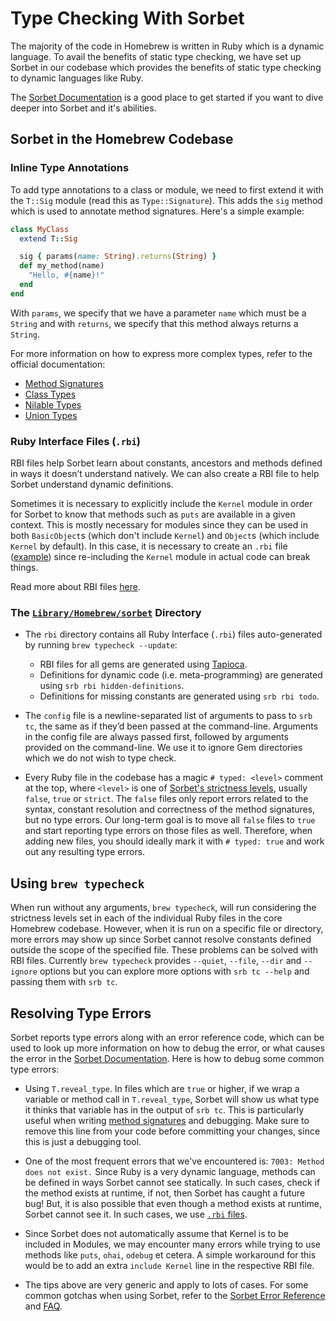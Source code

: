 # Type Checking With Sorbet

The majority of the code in Homebrew is written in Ruby which is a dynamic
language. To avail the benefits of static type checking, we have set up
Sorbet in our codebase which provides the benefits of static type checking
to dynamic languages like Ruby.

The [Sorbet Documentation] is a good place
to get started if you want to dive deeper into Sorbet and it's abilities.

## Sorbet in the Homebrew Codebase

### Inline Type Annotations

To add type annotations to a class or module, we need to first extend it with
the `T::Sig` module (read this as `Type::Signature`). This adds the `sig`
method which is used to annotate method signatures. Here's a simple example:

```ruby
class MyClass
  extend T::Sig

  sig { params(name: String).returns(String) }
  def my_method(name)
    "Hello, #{name}!"
  end
end
```

With `params`, we specify that we have a parameter `name` which must be a
`String` and with `returns`, we specify that this method always returns
a `String`.

For more information on how to express more complex types, refer to the
official documentation:

  - [Method Signatures](https://sorbet.org/docs/sigs)
  - [Class Types](https://sorbet.org/docs/class-types)
  - [Nilable Types](https://sorbet.org/docs/nilable-types)
  - [Union Types](https://sorbet.org/docs/union-types)

### Ruby Interface Files (`.rbi`)

RBI files help Sorbet learn about constants, ancestors and methods
defined in ways it doesn’t understand natively. We can also create a
RBI file to help Sorbet understand dynamic definitions.

Sometimes it is necessary to explicitly include the `Kernel` module in
order for Sorbet to know that methods such as `puts` are available in
a given context. This is mostly necessary for modules since they can
be used in both `BasicObject`s (which don't include `Kernel`) and
`Object`s (which include `Kernel` by default). In this case, it is
necessary to create an `.rbi` file ([example]) since re-including the
`Kernel` module in actual code can break things.

Read more about RBI files [here](https://sorbet.org/docs/rbi).

[example]: https://github.com/blcksec/brew/blob/61b79318ed089b5010501e2cbf163fd8e48e2dfc/Library/Homebrew/global.rbi

### The [`Library/Homebrew/sorbet`] Directory

[`Library/Homebrew/sorbet`]: https://github.com/blcksec/brew/tree/master/Library/Homebrew/sorbet

- The `rbi` directory contains all Ruby Interface (`.rbi`) files
  auto-generated by running `brew typecheck --update`:

  - RBI files for all gems are generated using
    [Tapioca](https://github.com/Shopify/tapioca#tapioca).
  - Definitions for dynamic code (i.e. meta-programming) are generated using
    `srb rbi hidden-definitions`.
  - Definitions for missing constants are generated using `srb rbi todo`.

- The `config` file is a newline-separated list of arguments to pass to
  `srb tc`, the same as if they’d been passed at the command-line. Arguments
  in the config file are always passed first, followed by arguments provided
  on the command-line. We use it to ignore Gem directories which we do not
  wish to type check.

- Every Ruby file in the codebase has a magic `# typed: <level>` comment at the
  top, where `<level>` is one of [Sorbet's strictness levels], usually `false`,
  `true` or `strict`. The `false` files only report errors related to the
  syntax, constant resolution and correctness of the method signatures, but no
  type errors. Our long-term goal is to move all `false` files to `true` and
  start reporting type errors on those files as well. Therefore, when adding
  new files, you should ideally mark it with `# typed: true` and work out any
  resulting type errors.

  [Sorbet's strictness levels]: https://sorbet.org/docs/static#file-level-granularity-strictness-levels

## Using `brew typecheck`

When run without any arguments, `brew typecheck`, will run considering the strictness levels
set in each of the individual Ruby files in the core Homebrew codebase. However, when
it is run on a specific file or directory, more errors may show up since Sorbet
cannot resolve constants defined outside the scope of the specified file. These
problems can be solved with RBI files. Currently `brew typecheck` provides `--quiet`, `--file`,
`--dir` and `--ignore` options but you can explore more options with `srb tc --help` and
passing them with `srb tc`.

## Resolving Type Errors

Sorbet reports type errors along with an error reference code, which can be used
to look up more information on how to debug the error, or what causes the error in
the [Sorbet Documentation]. Here is how to debug some common type errors:

- Using `T.reveal_type`. In files which are `true` or higher, if we wrap a variable
  or method call in `T.reveal_type`, Sorbet will show us what type it thinks that
  variable has in the output of `srb tc`. This is particularly useful when writing
  [method signatures](https://sorbet.org/docs/sigs) and debugging. Make sure to
  remove this line from your code before committing your changes, since this is
  just a debugging tool.

- One of the most frequent errors that we've encountered is: `7003: Method does not exist.`
  Since Ruby is a very dynamic language, methods can be defined in ways Sorbet cannot
  see statically. In such cases, check if the method exists at runtime, if not, then
  Sorbet has caught a future bug! But, it is also possible that even though a method
  exists at runtime, Sorbet cannot see it. In such cases, we use
  [`.rbi` files](#ruby-interface-files-rbi).

- Since Sorbet does not automatically assume that Kernel is to be included in Modules,
  we may encounter many errors while trying to use methods like `puts`, `ohai`, `odebug` et cetera.
  A simple workaround for this would be to add an extra `include Kernel` line in the
  respective RBI file.

- The tips above are very generic and apply to lots of cases. For some common gotchas
  when using Sorbet, refer to the [Sorbet Error Reference](https://sorbet.org/docs/error-reference)
  and [FAQ](https://sorbet.org/docs/faq).

[Sorbet Documentation]: https://sorbet.org/docs/overview
